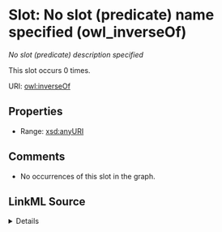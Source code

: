 

# Slot: No slot (predicate) name specified (owl_inverseOf)


_No slot (predicate) description specified_






This slot occurs 0 times.


URI: [owl:inverseOf](http://www.w3.org/2002/07/owl#inverseOf)



<!-- no inheritance hierarchy -->








## Properties

* Range: [xsd:anyURI](http://www.w3.org/2001/XMLSchema#anyURI)





## Comments

* No occurrences of this slot in the graph.



## LinkML Source

<details>

```yaml
name: owl_inverseOf
annotations:
  count:
    tag: count
    value: 0
description: No slot (predicate) description specified
title: No slot (predicate) name specified
comments:
- No occurrences of this slot in the graph.
from_schema: spatial-kg
rank: 1000
domain: owl_inverseOf
slot_uri: owl:inverseOf
alias: owl_inverseOf
range: uri

```
</details>